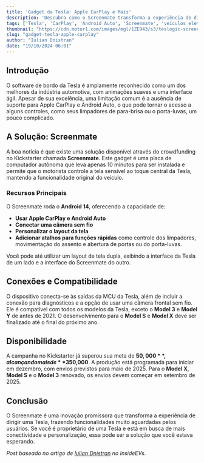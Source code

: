 ```yaml
---
title: 'Gadget da Tesla: Apple CarPlay e Mais'
description: 'Descubra como o Screenmate transforma a experiência de dirigir sua Tesla com Apple CarPlay, Android Auto e mais funcionalidades.'
tags: ['Tesla', 'CarPlay', 'Android Auto', 'Screenmate', 'veículos elétricos']
thumbnail: "https://cdn.motor1.com/images/mgl/1ZE943/s3/teslogic-screenmate.jpg"
slug: "gadget-tesla-apple-carplay"
author: "Iulian Dnistran"
date: "19/10/2024 06:01"
---
```


## Introdução

O software de bordo da Tesla é amplamente reconhecido como um dos melhores da indústria automotiva, com animações suaves e uma interface ágil. Apesar de sua excelência, uma limitação comum é a ausência de suporte para Apple CarPlay e Android Auto, o que pode tornar o acesso a alguns controles, como seus limpadores de para-brisa ou o porta-luvas, um pouco complicado.

## A Solução: Screenmate

A boa notícia é que existe uma solução disponível através do crowdfunding no Kickstarter chamada **Screenmate**. 
Este gadget é uma placa de computador autônoma que leva apenas 10 minutos para ser instalada e permite que o motorista controle a tela sensível ao toque central da Tesla, mantendo a funcionalidade original do veículo. 

### Recursos Principais

O Screenmate roda o **Android 14**, oferecendo a capacidade de:
- **Usar Apple CarPlay e Android Auto**
- **Conectar uma câmera sem fio**
- **Personalizar o layout da tela**
- **Adicionar atalhos para funções rápidas** como controle dos limpadores, movimentação do assento e abertura de portas ou do porta-luvas.

Você pode até utilizar um layout de tela dupla, exibindo a interface da Tesla de um lado e a interface do Screenmate do outro.

## Conexões e Compatibilidade

O dispositivo conecta-se às saídas da MCU da Tesla, além de incluir a conexão para diagnósticos e a opção de usar uma câmera frontal sem fio. Ele é compatível com todos os modelos da Tesla, exceto o **Model 3** e **Model Y** de antes de 2021. O desenvolvimento para o **Model S** e **Model X** deve ser finalizado até o final do próximo ano.

## Disponibilidade

A campanha no Kickstarter já superou sua meta de **$50,000**, alcançando mais de **$350,000**. A produção está programada para iniciar em dezembro, com envios previstos para maio de 2025. Para o **Model X**, **Model S** e o **Model 3** renovado, os envios devem começar em setembro de 2025.

## Conclusão

O Screenmate é uma inovação promissora que transforma a experiência de dirigir uma Tesla, trazendo funcionalidades muito aguardadas pelos usuários. Se você é proprietário de uma Tesla e está em busca de mais conectividade e personalização, essa pode ser a solução que você estava esperando.

*Post baseado no artigo de [Iulian Dnistran](https://insideevs.com/news/737952/teslogic-screenmate-tesla-carplay-android/) no InsideEVs.*